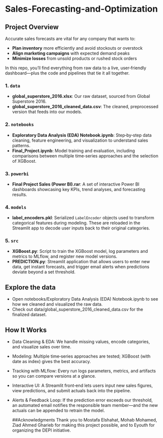 # Sales-Forecasting-and-Optimization
## Project Overview
Accurate sales forecasts are vital for any company that wants to:

- **Plan inventory** more efficiently and avoid stockouts or overstock  
- **Align marketing campaigns** with expected demand peaks  
- **Minimize losses** from unsold products or rushed stock orders

In this repo, you’ll find everything from raw data to a live, user‑friendly dashboard—plus the code and pipelines that tie it all together.



### 1. `data`
- **global_superstore_2016.xlsx**: Our raw dataset, sourced from Global Superstore 2016.  
- **global_superstore_2016_cleaned_data.csv**: The cleaned, preprocessed version that feeds into our models.

### 2. `notebooks`
- **Exploratory Data Analysis (EDA) Notebook.ipynb**: Step‑by‑step data cleaning, feature engineering, and visualization to understand sales patterns.  
- **Final_Project.ipynb**: Model training and evaluation, including comparisons between multiple time‑series approaches and the selection of XGBoost.

### 3. `powerbi`
- **Final Project Sales (Power BI).rar**: A set of interactive Power BI dashboards showcasing key KPIs, trend analyses, and forecasting results.

### 4. `models`
- **label_encoders.pkl**: Serialized `LabelEncoder` objects used to transform categorical features during modeling. These are reloaded in the Streamlit app to decode user inputs back to their original categories.

### 5. `src`
- **XGBoost.py**: Script to train the XGBoost model, log parameters and metrics to MLflow, and register new model versions.  
- **PREDICTION.py**: Streamlit application that allows users to enter new data, get instant forecasts, and trigger email alerts when predictions deviate beyond a set threshold.

## Explore the data
- Open notebooks/Exploratory Data Analysis (EDA) Notebook.ipynb to see how we cleaned and visualized the raw data.
- Check out data/global_superstore_2016_cleaned_data.csv for the finalized dataset.

## How It Works
- Data Cleaning & EDA: We handle missing values, encode categories, and visualize sales over time.
- Modeling: Multiple time‑series approaches are tested; XGBoost (with date as index) gives the best accuracy.
- Tracking with MLflow: Every run logs parameters, metrics, and artifacts so you can compare versions at a glance.
- Interactive UI: A Streamlit front‑end lets users input new sales figures, view predictions, and submit actuals back into the pipeline.
- Alerts & Feedback Loop: If the prediction error exceeds our threshold, an automated email notifies the responsible team member—and the new actuals can be appended to retrain the model.

  ##Acknowledgments
  Thank you to Mostafa Elshahat, Mohab Mohamed, Ziad Ahmed Gharieb for making this project possible, and to Eyouth for organizing the DEPI initiative.
